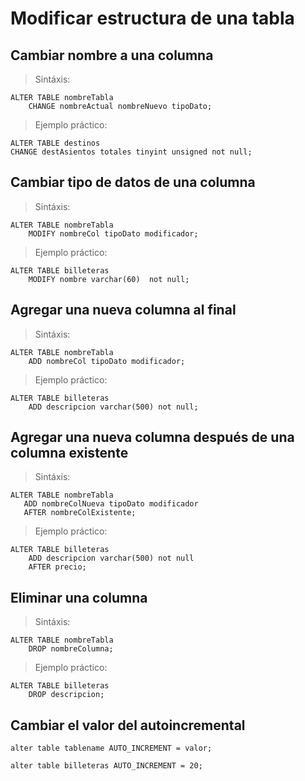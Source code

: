 # Modificar estructura de una tabla

## Cambiar nombre a una columna

> Sintáxis: 

    ALTER TABLE nombreTabla    
        CHANGE nombreActual nombreNuevo tipoDato;

> Ejemplo práctico: 

    ALTER TABLE destinos  
    CHANGE destAsientos totales tinyint unsigned not null;

## Cambiar tipo de datos de una columna

> Sintáxis:

    ALTER TABLE nombreTabla    
        MODIFY nombreCol tipoDato modificador;

> Ejemplo práctico: 

    ALTER TABLE billeteras  
        MODIFY nombre varchar(60)  not null;

## Agregar una nueva columna al final

> Sintáxis:

    ALTER TABLE nombreTabla    
        ADD nombreCol tipoDato modificador; 

> Ejemplo práctico: 

    ALTER TABLE billeteras  
        ADD descripcion varchar(500) not null;

## Agregar una nueva columna después de una columna existente

> Sintáxis:

    ALTER TABLE nombreTabla    
       ADD nombreColNueva tipoDato modificador  
       AFTER nombreColExistente;

> Ejemplo práctico:

    ALTER TABLE billeteras  
        ADD descripcion varchar(500) not null  
        AFTER precio;



## Eliminar una columna

> Sintáxis:

    ALTER TABLE nombreTabla    
        DROP nombreColumna;

> Ejemplo práctico:

    ALTER TABLE billeteras  
        DROP descripcion; 


## Cambiar el valor del autoincremental

    alter table tablename AUTO_INCREMENT = valor;

    alter table billeteras AUTO_INCREMENT = 20;

